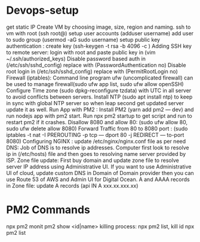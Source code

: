 # Devops-setup

get static IP
Create VM by choosing image, size, region and naming.
ssh to vm with root (ssh root@<server-ip>)
setup user accounts (adduser username)
add user to sudo group (usermod -aG sudo username)
setup public key authentication : create key (ssh-keygen -t rsa -b 4096 -c <email id>)
Adding SSH key to remote server: login with root and paste public key in (vim ~/.ssh/authorized_keys)
Disable password based auth in (/etc/ssh/sshd_config) replace with (PasswordAuthentication no)
Disable root login in (/etc/ssh/sshd_config) replace with (PermitRootLogin no)
Firewall (iptables): Command line program ufw (uncomplicated firewall) can be used to manage firewall(sudo ufw app list, sudo ufw allow openSSH)
Configure Time zone (sudo dpkg-reconfigure tzdata) with UTC in all server to avoid conflicts between servers. Install NTP (sudo apt install ntp) to keep in sync with global NTP server so when leap second get updated server update it as well.
Run App with PM2 : Install PM2 (yarn add pm2 — dev) and run nodejs app with pm2 start. Run npx pm2 startup to get script and run to restart pm2 if it crashes.
Disallow 8080 and allow 80: (sudo ufw allow 80, sudo ufw delete allow 8080)
Forward Traffic from 80 to 8080 port : (sudo iptables -t nat -I PREROUTING -p tcp — dport 80 -j REDIRECT — to-port 8080)
Configuring NGINX : update /etc/nginx/nginx.conf file as per need
DNS: Job of DNS is to resolve ip addresses. Computer first look to resolve ip in (/etc/hosts) file and then goes to resolving name server provided by ISP.
Zone file update: First buy domain and update zone file to resolve server IP address using Administrative UI. If you want to use Administrative UI of cloud, update custom DNS in Domain of Domain provider then you can use Route 53 of AWS and Admin UI for Digital Ocean.
A and AAAA records in Zone file: update A records (api IN A xxx.xx.xxx.xx)

# PM2 Commands
npx pm2 monit
pm2 show <id|name>
killing process: npx pm2 list, kill id
npx pm2 list